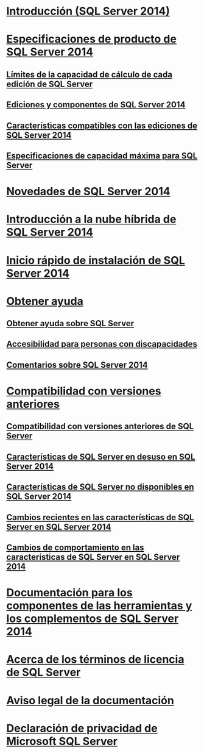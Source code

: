 # [Introducción (SQL Server 2014)](getting-started-sql-server-2014.md)
# [Especificaciones de producto de SQL Server 2014](sql-server-2014-product-specifications.md)
## [Límites de la capacidad de cálculo de cada edición de SQL Server](../sql-server/compute-capacity-limits-by-edition-of-sql-server.md)
## [Ediciones y componentes de SQL Server 2014](../sql-server/editions-and-components-of-sql-server-2016.md)
## [Características compatibles con las ediciones de SQL Server 2014](features-supported-by-the-editions-of-sql-server-2014.md)
## [Especificaciones de capacidad máxima para SQL Server](../sql-server/maximum-capacity-specifications-for-sql-server.md)
# [Novedades de SQL Server 2014](../sql-server/what-s-new-in-sql-server-2016.md)
# [Introducción a la nube híbrida de SQL Server 2014](introduction-to-sql-server-2014-hybrid-cloud.md)
# [Inicio rápido de instalación de SQL Server 2014](quick-start-installation-of-sql-server-2014.md)
# [Obtener ayuda](getting-assistance-sql-server-2014.md)
## [Obtener ayuda sobre SQL Server](getting-sql-server-assistance.md)
## [Accesibilidad para personas con discapacidades](accessibility-for-people-with-disabilities.md)
## [Comentarios sobre SQL Server 2014](providing-feedback-for-sql-server-2014.md)
# [Compatibilidad con versiones anteriores](backward-compatibility.md)
## [Compatibilidad con versiones anteriores de SQL Server](sql-server-backward-compatibility.md)
## [Características de SQL Server en desuso en SQL Server 2014](deprecated-sql-server-features-in-sql-server-2014.md)
## [Características de SQL Server no disponibles en SQL Server 2014](discontinued-sql-server-features-in-sql-server-2014.md)
## [Cambios recientes en las características de SQL Server en SQL Server 2014](breaking-changes-to-sql-server-features-in-sql-server-2014.md)
## [Cambios de comportamiento en las características de SQL Server en SQL Server 2014](behavior-changes-to-sql-server-features-in-sql-server-2014.md)
# [Documentación para los componentes de las herramientas y los complementos de SQL Server 2014](documentation-for-sql-server-2014-tools-and-add-in-components.md)
# [Acerca de los términos de licencia de SQL Server](about-the-sql-server-license-terms.md)
# [Aviso legal de la documentación](legal-notice-for-documentation.md)
# [Declaración de privacidad de Microsoft SQL Server](microsoft-sql-server-privacy-statement.md)
